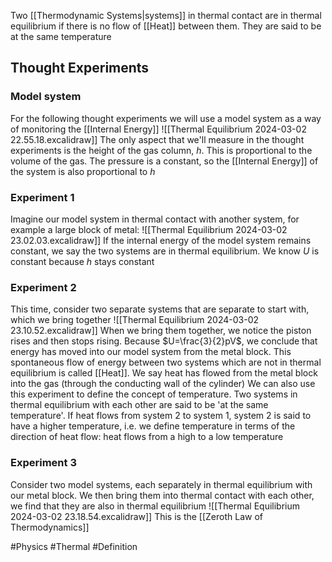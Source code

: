Two [[Thermodynamic Systems|systems]] in thermal contact are in thermal equilibrium if there is no flow of [[Heat]] between them. They are said to be at the same temperature

## Thought Experiments
### Model system
For the following thought experiments we will use a model system as a way of monitoring the [[Internal Energy]]
![[Thermal Equilibrium 2024-03-02 22.55.18.excalidraw]]
The only aspect that we'll measure in the thought experiments is the height of the gas column, $h$. This is proportional to the volume of the gas. The pressure is a constant, so the [[Internal Energy]] of the system is also proportional to $h$
### Experiment 1
Imagine our model system in thermal contact with another system, for example a large block of metal:
![[Thermal Equilibrium 2024-03-02 23.02.03.excalidraw]]
If the internal energy of the model system remains constant, we say the two systems are in thermal equilibrium. We know $U$ is constant because $h$ stays constant
### Experiment 2
This time, consider two separate systems that are separate to start with, which we bring together
![[Thermal Equilibrium 2024-03-02 23.10.52.excalidraw]]
When we bring them together, we notice the piston rises and then stops rising. Because $U=\frac{3}{2}pV$, we conclude that energy has moved into our model system from the metal block. This spontaneous flow of energy between two systems which are not in thermal equilibrium is called [[Heat]]. We say heat has flowed from the metal block into the gas (through the conducting wall of the cylinder)
We can also use this experiment to define the concept of temperature. Two systems in thermal equilibrium with each other are said to be 'at the same temperature'. If heat flows from system 2 to system 1, system 2 is said to have a higher temperature, i.e. we define temperature in terms of the direction of heat flow: heat flows from a high to a low temperature
### Experiment 3
Consider two model systems, each separately in thermal equilibrium with our metal block. We then bring them into thermal contact with each other, we find that they are also in thermal equilibrium
![[Thermal Equilibrium 2024-03-02 23.18.54.excalidraw]]
This is the [[Zeroth Law of Thermodynamics]]

#Physics #Thermal #Definition